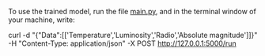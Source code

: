 To use the trained model, run the file [main.py](https://github.com/cagutierrezgu/My_Portfolio/blob/bcf56de444780898cbdbc2dfdad1a190e5d1f6c5/Stars%20classification%20and%20prediction/Python%20files/main.py), and in the terminal window of your machine, write:

curl -d "{"Data":[['Temperature','Luminosity','Radio','Absolute magnitude']]}" -H "Content-Type: application/json" -X POST http://127.0.0.1:5000/run
